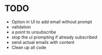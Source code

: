 # TODO

* Option in UI to add email without prompt
* validation
* a point to unsubscribe
* stop the ui prompting if already subscribed
* send actual emails with content
* Clean up all code

